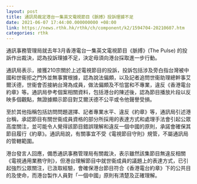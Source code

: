 ```yaml
---
layout: post
title: 通訊局裁定港台一集英文電視節目《脈搏》投訴理據不足
date: 2021-06-07 17:44:00.000000000 +08:00
link: https://news.rthk.hk/rthk/ch/component/k2/1594704-20210607.htm
categories: rthk
---
```


通訊事務管理局就去年3月香港電台一集英文電視節目《脈搏》(The Pulse) 的投訴作出裁決，認為投訴理據不足，決定毋須向港台採取進一步行動。

通訊局表示，接獲210宗關於上述電視節目的投訴，投訴包括涉及旁白指台灣被中國和世衞拒之門外並無事實根據，認為說法偏頗，以及記者追問世衞助理總幹事艾爾沃德，世衞會否接納台灣為成員，做法偏頗及不恰當和不專業，違反《香港電台約章》等。通訊局參考個案相關資料，包括港台的陳述後，認為節目播放片段以反映多個觀點，無證據顯示節目對艾爾沃德不公平或令他聲譽受損。

至於其他指稱包括訪問問題選擇、記者專業水平、違反《約章》等，通訊局引述港台稱，承認節目有關世衞成員資格的部分所採用的表達方式和處理手法會引起公眾高度關注，並可能令人覺得該節目錯誤理解和違反一個中國的原則，承諾會確保其節目履行《約章》。通訊局說，有關事宜不受《電視節目守則》規管，不屬通訊局的管轄範圍。

港台發言人回應，備悉通訊事務管理局有關裁決，表示雖然該集節目無違反相關《電視通用業務守則》，但港台理解節目中就世衞成員的議題上的表達方式，已引起強烈公眾關注，已汲取經驗，會確保港台節目符合《香港電台約章》下的公共目的及使命，而港台製作人員對「一個中國」原則有清楚及正確理解。
